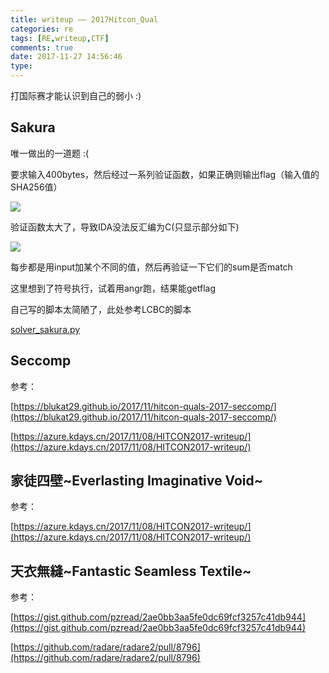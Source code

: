 ```yaml
---
title: writeup —— 2017Hitcon_Qual
categories: re
tags: [RE,writeup,CTF]
comments: true
date: 2017-11-27 14:56:46
type:
---
```


打国际赛才能认识到自己的弱小 :)



<!--more-->

## Sakura

唯一做出的一道题 :(

要求输入400bytes，然后经过一系列验证函数，如果正确则输出flag（输入值的SHA256值）

![](http://owhak23d7.bkt.clouddn.com/17-11-27/12995336.jpg)

验证函数太大了，导致IDA没法反汇编为C(只显示部分如下)

![](http://owhak23d7.bkt.clouddn.com/17-11-27/48078380.jpg)

每步都是用input加某个不同的值，然后再验证一下它们的sum是否match

这里想到了符号执行，试着用angr跑，结果能getflag

自己写的脚本太简陋了，此处参考LCBC的脚本

[solver_sakura.py](https://github.com/edwardchoijc/ctf-writeups/blob/master/2017-Hitcon/rev-sakura/solver_sakura.py)



## Seccomp

参考：

[https://blukat29.github.io/2017/11/hitcon-quals-2017-seccomp/](https://blukat29.github.io/2017/11/hitcon-quals-2017-seccomp/)

[https://azure.kdays.cn/2017/11/08/HITCON2017-writeup/](https://azure.kdays.cn/2017/11/08/HITCON2017-writeup/)



## 家徒四壁~Everlasting Imaginative Void~

参考：

[https://azure.kdays.cn/2017/11/08/HITCON2017-writeup/](https://azure.kdays.cn/2017/11/08/HITCON2017-writeup/)



## 天衣無縫~Fantastic Seamless Textile~

参考：

[https://gist.github.com/pzread/2ae0bb3aa5fe0dc69fcf3257c41db944](https://gist.github.com/pzread/2ae0bb3aa5fe0dc69fcf3257c41db944)

[https://github.com/radare/radare2/pull/8796](https://github.com/radare/radare2/pull/8796)

